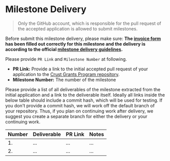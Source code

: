 # Milestone Delivery

> Only the GitHub account, which is responsible for the pull request of the accepted application is allowed to submit milestones. 

Before submit this milestone delivery, please make sure: **The [invoice form](https://docs.google.com/forms/d/e/1FAIpQLSfxKTRtoMzvqQiBL71YXA6gxl_XSsyNBHEBksFFC2AwWReU1w/viewform?usp=sf_link) has been filled out correctly for this milestone and the delivery is according to the official [milestone delivery guidelines](milestone-deliverables-guidelines.md).**  

Please provide `PR Link` and `Milestone Number` at following.
* **PR Link:** Provide a link to the initial accepted pull request of your application to the [Crust Grants Program repository](https://github.com/crust/Crust-Grants-Program). 
* **Milestone Number:** The number of the milestone

Please provide a list of all deliverables of the milestone extracted from the initial application and a link to the deliverable itself. Ideally all links inside the below table should include a commit hash, which will be used for testing. If you don't provide a commit hash, we will work off the default branch of your repository. Thus, if you plan on continuing work after delivery, we suggest you create a separate branch for either the delivery or your continuing work.


| Number | Deliverable | PR Link | Notes |
| ------------- | ------------- | ------------- |------------- |
| 1. | ... |...| ...| 
| 2.  | ... |...| ...| 

